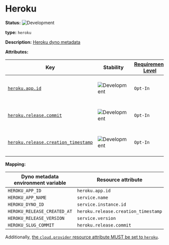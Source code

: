 # Heroku

<!-- semconv entity.heroku -->
<!-- NOTE: THIS TEXT IS AUTOGENERATED. DO NOT EDIT BY HAND. -->
<!-- see templates/registry/markdown/snippet.md.j2 -->
<!-- prettier-ignore-start -->
<!-- markdownlint-capture -->
<!-- markdownlint-disable -->


**Status:** ![Development](https://img.shields.io/badge/-development-blue)

**type:** `heroku`

**Description:** [Heroku dyno metadata](https://devcenter.heroku.com/articles/dyno-metadata)

**Attributes:**

| Key | Stability | [Requirement Level](https://opentelemetry.io/docs/specs/semconv/general/attribute-requirement-level/) | Value Type | Description | Example Values |
|---|---|---|---|---|---|
| [`heroku.app.id`](/docs/registry/attributes/heroku.md) | ![Development](https://img.shields.io/badge/-development-blue) | `Opt-In` | string | Unique identifier for the application | `2daa2797-e42b-4624-9322-ec3f968df4da` |
| [`heroku.release.commit`](/docs/registry/attributes/heroku.md) | ![Development](https://img.shields.io/badge/-development-blue) | `Opt-In` | string | Commit hash for the current release | `e6134959463efd8966b20e75b913cafe3f5ec` |
| [`heroku.release.creation_timestamp`](/docs/registry/attributes/heroku.md) | ![Development](https://img.shields.io/badge/-development-blue) | `Opt-In` | string | Time and date the release was created | `2022-10-23T18:00:42Z` |

<!-- markdownlint-restore -->
<!-- prettier-ignore-end -->
<!-- END AUTOGENERATED TEXT -->
<!-- endsemconv -->

**Mapping:**

| Dyno metadata environment variable | Resource attribute                  |
| ---------------------------------- | ----------------------------------- |
| `HEROKU_APP_ID`                    | `heroku.app.id`                     |
| `HEROKU_APP_NAME`                  | `service.name`                      |
| `HEROKU_DYNO_ID`                   | `service.instance.id`               |
| `HEROKU_RELEASE_CREATED_AT`        | `heroku.release.creation_timestamp` |
| `HEROKU_RELEASE_VERSION`           | `service.version`                   |
| `HEROKU_SLUG_COMMIT`               | `heroku.release.commit`             |

Additionally, [the `cloud.provider` resource attribute MUST be set to `heroku`](../cloud.md).
